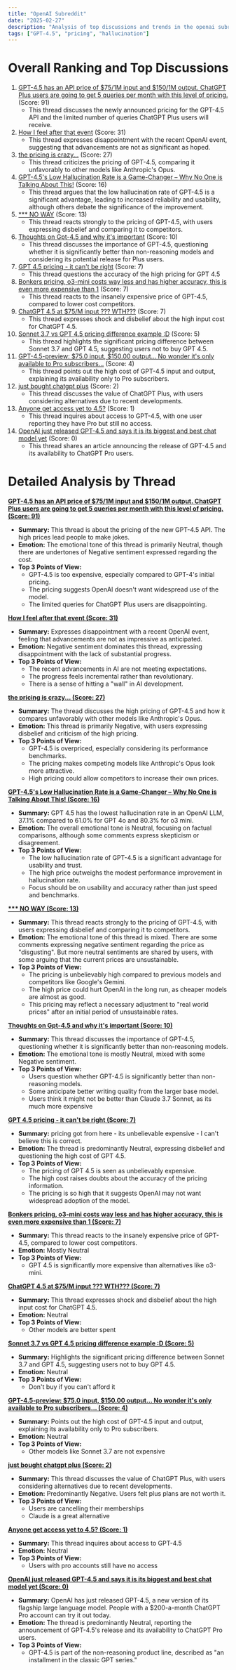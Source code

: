 ```yaml
---
title: "OpenAI Subreddit"
date: "2025-02-27"
description: "Analysis of top discussions and trends in the openai subreddit"
tags: ["GPT-4.5", "pricing", "hallucination"]
---
```


# Overall Ranking and Top Discussions
1.  [GPT-4.5 has an API price of $75/1M input and $150/1M output. ChatGPT Plus users are going to get 5 queries per month with this level of pricing.](https://i.redd.it/zjx8b508qqle1.png) (Score: 91)
    *   This thread discusses the newly announced pricing for the GPT-4.5 API and the limited number of queries ChatGPT Plus users will receive.
2.  [How I feel after that event](https://i.redd.it/emjeiutlpqle1.jpeg) (Score: 31)
    *   This thread expresses disappointment with the recent OpenAI event, suggesting that advancements are not as significant as hoped.
3.  [the pricing is crazy...](https://i.redd.it/zpvb4izwpqle1.png) (Score: 27)
    *   This thread criticizes the pricing of GPT-4.5, comparing it unfavorably to other models like Anthropic's Opus.
4.  [GPT-4.5's Low Hallucination Rate is a Game-Changer – Why No One is Talking About This!](https://i.redd.it/ww66nsctuqle1.jpeg) (Score: 16)
    *   This thread argues that the low hallucination rate of GPT-4.5 is a significant advantage, leading to increased reliability and usability, although others debate the significance of the improvement.
5.  [*** NO WAY](https://i.redd.it/y9x2wgnbpqle1.png) (Score: 13)
    *   This thread reacts strongly to the pricing of GPT-4.5, with users expressing disbelief and comparing it to competitors.
6.  [Thoughts on Gpt-4.5 and why it's important](https://www.reddit.com/r/OpenAI/comments/1izpu1g/thoughts_on_gpt45_and_why_its_important/) (Score: 10)
    *   This thread discusses the importance of GPT-4.5, questioning whether it is significantly better than non-reasoning models and considering its potential release for Plus users.
7.  [GPT 4.5 pricing - it can't be right](https://i.redd.it/fnjys30upqle1.png) (Score: 7)
    *   This thread questions the accuracy of the high pricing for GPT 4.5
8.  [Bonkers pricing, o3-mini costs way less and has higher accuracy, this is even more expensive than 1](https://i.redd.it/wcspt2xipqle1.png) (Score: 7)
    *   This thread reacts to the insanely expensive price of GPT-4.5, compared to lower cost competitors.
9.  [ChatGPT 4.5 at $75/M input ??? WTH???](https://www.reddit.com/r/OpenAI/comments/1izprx9/chatgpt_45_at_75m_input_wth/) (Score: 7)
    *   This thread expresses shock and disbelief about the high input cost for ChatGPT 4.5.
10. [Sonnet 3.7 vs GPT 4.5 pricing difference example :D](https://i.redd.it/knky97l4vqle1.png) (Score: 5)
    *   This thread highlights the significant pricing difference between Sonnet 3.7 and GPT 4.5, suggesting users not to buy GPT 4.5.
11. [GPT-4.5-preview: $75.0 input, $150.00 output... No wonder it's only available to Pro subscribers...](https://www.reddit.com/r/OpenAI/comments/1izpdyo/gpt45preview_750_input_15000_output_no_wonder_its/) (Score: 4)
    *   This thread points out the high cost of GPT-4.5 input and output, explaining its availability only to Pro subscribers.
12. [just bought chatgpt plus](https://www.reddit.com/r/OpenAI/comments/1izpitf/just_bought_chatgpt_plus/) (Score: 2)
    *   This thread discusses the value of ChatGPT Plus, with users considering alternatives due to recent developments.
13. [Anyone get access yet to 4.5?](https://www.reddit.com/r/OpenAI/comments/1izqcrz/anyone_get_access_yet_to_45/) (Score: 1)
    *   This thread inquires about access to GPT-4.5, with one user reporting they have Pro but still no access.
14. [OpenAI just released GPT-4.5 and says it is its biggest and best chat model yet](https://www.technologyreview.com/2025/02/27/1112619/openai-just-released-gpt-4-5-and-says-it-is-its-biggest-and-best-chat-model-yet/?utm_medium=tr_social&utm_source=reddit&utm_campaign=site_visitor.unpaid.engagement) (Score: 0)
    *   This thread shares an article announcing the release of GPT-4.5 and its availability to ChatGPT Pro users.

# Detailed Analysis by Thread
**[GPT-4.5 has an API price of $75/1M input and $150/1M output. ChatGPT Plus users are going to get 5 queries per month with this level of pricing. (Score: 91)](https://i.redd.it/zjx8b508qqle1.png)**
*  **Summary:**  This thread is about the pricing of the new GPT-4.5 API. The high prices lead people to make jokes.
*  **Emotion:** The emotional tone of this thread is primarily Neutral, though there are undertones of Negative sentiment expressed regarding the cost.
*  **Top 3 Points of View:**
    *   GPT-4.5 is too expensive, especially compared to GPT-4's initial pricing.
    *   The pricing suggests OpenAI doesn't want widespread use of the model.
    *   The limited queries for ChatGPT Plus users are disappointing.

**[How I feel after that event (Score: 31)](https://i.redd.it/emjeiutlpqle1.jpeg)**
*  **Summary:**  Expresses disappointment with a recent OpenAI event, feeling that advancements are not as impressive as anticipated.
*  **Emotion:** Negative sentiment dominates this thread, expressing disappointment with the lack of substantial progress.
*  **Top 3 Points of View:**
    *   The recent advancements in AI are not meeting expectations.
    *   The progress feels incremental rather than revolutionary.
    *   There is a sense of hitting a "wall" in AI development.

**[the pricing is crazy... (Score: 27)](https://i.redd.it/zpvb4izwpqle1.png)**
*  **Summary:**  The thread discusses the high pricing of GPT-4.5 and how it compares unfavorably with other models like Anthropic's Opus.
*  **Emotion:**  This thread is primarily Negative, with users expressing disbelief and criticism of the high pricing.
*  **Top 3 Points of View:**
    *   GPT-4.5 is overpriced, especially considering its performance benchmarks.
    *   The pricing makes competing models like Anthropic's Opus look more attractive.
    *   High pricing could allow competitors to increase their own prices.

**[GPT-4.5's Low Hallucination Rate is a Game-Changer – Why No One is Talking About This! (Score: 16)](https://i.redd.it/ww66nsctuqle1.jpeg)**
*  **Summary:** GPT 4.5 has the lowest hallucination rate in an OpenAI LLM, 37.1% compared to 61.0% for GPT 4o and 80.3% for o3 mini.
*  **Emotion:** The overall emotional tone is Neutral, focusing on factual comparisons, although some comments express skepticism or disagreement.
*  **Top 3 Points of View:**
    *   The low hallucination rate of GPT-4.5 is a significant advantage for usability and trust.
    *   The high price outweighs the modest performance improvement in hallucination rate.
    *   Focus should be on usability and accuracy rather than just speed and benchmarks.

**[*** NO WAY (Score: 13)](https://i.redd.it/y9x2wgnbpqle1.png)**
*  **Summary:** This thread reacts strongly to the pricing of GPT-4.5, with users expressing disbelief and comparing it to competitors.
*  **Emotion:**  The emotional tone of this thread is mixed. There are some comments expressing negative sentiment regarding the price as "disgusting". But more neutral sentiments are shared by users, with some arguing that the current prices are unsustainable.
*  **Top 3 Points of View:**
    *   The pricing is unbelievably high compared to previous models and competitors like Google's Gemini.
    *   The high price could hurt OpenAI in the long run, as cheaper models are almost as good.
    *   This pricing may reflect a necessary adjustment to "real world prices" after an initial period of unsustainable rates.

**[Thoughts on Gpt-4.5 and why it's important (Score: 10)](https://www.reddit.com/r/OpenAI/comments/1izpu1g/thoughts_on_gpt45_and_why_its_important/)**
*  **Summary:** This thread discusses the importance of GPT-4.5, questioning whether it is significantly better than non-reasoning models.
*  **Emotion:** The emotional tone is mostly Neutral, mixed with some Negative sentiment.
*  **Top 3 Points of View:**
    *   Users question whether GPT-4.5 is significantly better than non-reasoning models.
    *   Some anticipate better writing quality from the larger base model.
    *   Users think it might not be better than Claude 3.7 Sonnet, as its much more expensive

**[GPT 4.5 pricing - it can't be right (Score: 7)](https://i.redd.it/fnjys30upqle1.png)**
*  **Summary:** pricing got from here - its unbelievable expensive - I can't believe this is correct.
*  **Emotion:** The thread is predominantly Neutral, expressing disbelief and questioning the high cost of GPT 4.5.
*  **Top 3 Points of View:**
    *   The pricing of GPT 4.5 is seen as unbelievably expensive.
    *   The high cost raises doubts about the accuracy of the pricing information.
    *   The pricing is so high that it suggests OpenAI may not want widespread adoption of the model.

**[Bonkers pricing, o3-mini costs way less and has higher accuracy, this is even more expensive than 1 (Score: 7)](https://i.redd.it/wcspt2xipqle1.png)**
*  **Summary:**  This thread reacts to the insanely expensive price of GPT-4.5, compared to lower cost competitors.
*  **Emotion:** Mostly Neutral
*  **Top 3 Points of View:**
    *   GPT 4.5 is significantly more expensive than alternatives like o3-mini.

**[ChatGPT 4.5 at $75/M input ??? WTH??? (Score: 7)](https://www.reddit.com/r/OpenAI/comments/1izprx9/chatgpt_45_at_75m_input_wth/)**
*  **Summary:**  This thread expresses shock and disbelief about the high input cost for ChatGPT 4.5.
*  **Emotion:** Neutral
*  **Top 3 Points of View:**
    *   Other models are better spent

**[Sonnet 3.7 vs GPT 4.5 pricing difference example :D (Score: 5)](https://i.redd.it/knky97l4vqle1.png)**
*  **Summary:** Highlights the significant pricing difference between Sonnet 3.7 and GPT 4.5, suggesting users not to buy GPT 4.5.
*  **Emotion:** Neutral
*  **Top 3 Points of View:**
    *   Don't buy if you can't afford it

**[GPT-4.5-preview: $75.0 input, $150.00 output... No wonder it's only available to Pro subscribers... (Score: 4)](https://www.reddit.com/r/OpenAI/comments/1izpdyo/gpt45preview_750_input_15000_output_no_wonder_its/)**
*  **Summary:** Points out the high cost of GPT-4.5 input and output, explaining its availability only to Pro subscribers.
*  **Emotion:** Neutral
*  **Top 3 Points of View:**
    *   Other models like Sonnet 3.7 are not expensive

**[just bought chatgpt plus (Score: 2)](https://www.reddit.com/r/OpenAI/comments/1izpitf/just_bought_chatgpt_plus/)**
*  **Summary:** This thread discusses the value of ChatGPT Plus, with users considering alternatives due to recent developments.
*  **Emotion:** Predominantly Negative. Users felt plus plans are not worth it.
*  **Top 3 Points of View:**
    *   Users are cancelling their memberships
    *   Claude is a great alternative

**[Anyone get access yet to 4.5? (Score: 1)](https://www.reddit.com/r/OpenAI/comments/1izqcrz/anyone_get_access_yet_to_45/)**
*  **Summary:** This thread inquires about access to GPT-4.5
*  **Emotion:** Neutral
*  **Top 3 Points of View:**
    *   Users with pro accounts still have no access

**[OpenAI just released GPT-4.5 and says it is its biggest and best chat model yet (Score: 0)](https://www.technologyreview.com/2025/02/27/1112619/openai-just-released-gpt-4-5-and-says-it-is-its-biggest-and-best-chat-model-yet/?utm_medium=tr_social&utm_source=reddit&utm_campaign=site_visitor.unpaid.engagement)**
*  **Summary:**  OpenAI has just released GPT-4.5, a new version of its flagship large language model. People with a $200-a-month ChatGPT Pro account can try it out today.
*  **Emotion:** The thread is predominantly Neutral, reporting the announcement of GPT-4.5's release and its availability to ChatGPT Pro users.
*  **Top 3 Points of View:**
    *   GPT-4.5 is part of the non-reasoning product line, described as "an installment in the classic GPT series."

